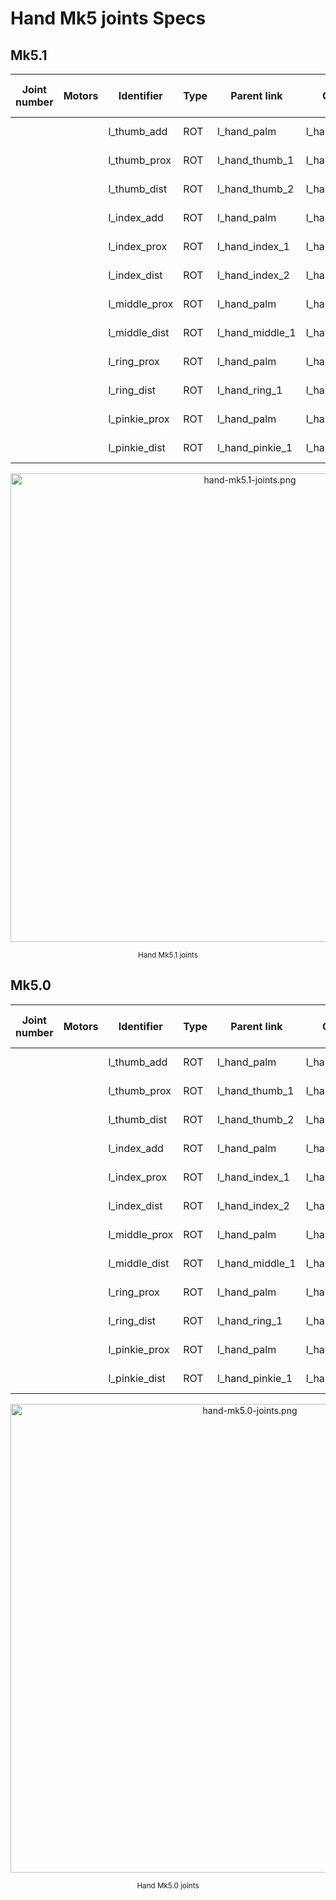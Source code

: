 # Hand Mk5 joints Specs

## Mk5.1

| Joint number | Motors | Identifier    | Type | Parent link     | Child link      | HW lower limit | HW upper limit | SW low. l. | SW upp. l. | Notes      |
|--------------|--------|---------------|------|-----------------|-----------------|----------------|----------------|------------|------------|------------|
|              |        | l_thumb_add   | ROT  | l_hand_palm     | l_hand_thumb_1  |                |                |            |            | T1 in fig. |
|              |        | l_thumb_prox  | ROT  | l_hand_thumb_1  | l_hand_thumb_2  |                |                |            |            | T2 in fig. |
|              |        | l_thumb_dist  | ROT  | l_hand_thumb_2  | l_hand_thumb_3  |                |                |            |            | T3 in fig. |
|              |        | l_index_add   | ROT  | l_hand_palm     | l_hand_index_1  |                |                |            |            | I1 in fig. |
|              |        | l_index_prox  | ROT  | l_hand_index_1  | l_hand_index_2  |                |                |            |            | I2 in fig. |
|              |        | l_index_dist  | ROT  | l_hand_index_2  | l_hand_index_3  |                |                |            |            | I3 in fig. |
|              |        | l_middle_prox | ROT  | l_hand_palm     | l_hand_middle_1 |                |                |            |            | M1 in fig. |
|              |        | l_middle_dist | ROT  | l_hand_middle_1 | l_hand_middle_2 |                |                |            |            | M2 in fig. |
|              |        | l_ring_prox   | ROT  | l_hand_palm     | l_hand_ring_1   |                |                |            |            | R1 in fig. |
|              |        | l_ring_dist   | ROT  | l_hand_ring_1   | l_hand_ring_2   |                |                |            |            | R2 in fig. |
|              |        | l_pinkie_prox | ROT  | l_hand_palm     | l_hand_pinkie_1 |                |                |            |            | P1 in fig. |
|              |        | l_pinkie_dist | ROT  | l_hand_pinkie_1 | l_hand_pinkie_2 |                |                |            |            | P2 in fig. |

<p align="center">
  <img  src=    "../img/hand-mk5.1-joints.png"
        title=  "hand-mk5.1-joints.png"
        width=  "750">
</p>
<p align="center">
  <sub>Hand Mk5.1 joints</sub>
</p>

## Mk5.0

| Joint number | Motors | Identifier    | Type | Parent link     | Child link      | HW lower limit | HW upper limit | SW low. l. | SW upp. l. | Notes      |
|--------------|--------|---------------|------|-----------------|-----------------|----------------|----------------|------------|------------|------------|
|              |        | l_thumb_add   | ROT  | l_hand_palm     | l_hand_thumb_1  |                |                |            |            | T1 in fig. |
|              |        | l_thumb_prox  | ROT  | l_hand_thumb_1  | l_hand_thumb_2  |                |                |            |            | T2 in fig. |
|              |        | l_thumb_dist  | ROT  | l_hand_thumb_2  | l_hand_thumb_3  |                |                |            |            | T3 in fig. |
|              |        | l_index_add   | ROT  | l_hand_palm     | l_hand_index_1  |                |                |            |            | I1 in fig. |
|              |        | l_index_prox  | ROT  | l_hand_index_1  | l_hand_index_2  |                |                |            |            | I2 in fig. |
|              |        | l_index_dist  | ROT  | l_hand_index_2  | l_hand_index_3  |                |                |            |            | I3 in fig. |
|              |        | l_middle_prox | ROT  | l_hand_palm     | l_hand_middle_1 |                |                |            |            | M1 in fig. |
|              |        | l_middle_dist | ROT  | l_hand_middle_1 | l_hand_middle_2 |                |                |            |            | M2 in fig. |
|              |        | l_ring_prox   | ROT  | l_hand_palm     | l_hand_ring_1   |                |                |            |            | R1 in fig. |
|              |        | l_ring_dist   | ROT  | l_hand_ring_1   | l_hand_ring_2   |                |                |            |            | R2 in fig. |
|              |        | l_pinkie_prox | ROT  | l_hand_palm     | l_hand_pinkie_1 |                |                |            |            | P1 in fig. |
|              |        | l_pinkie_dist | ROT  | l_hand_pinkie_1 | l_hand_pinkie_2 |                |                |            |            | P2 in fig. |

<p align="center">
  <img  src=    "../img/hand-mk5.0-joints.png"
        title=  "hand-mk5.0-joints.png"
        width=  "750">
</p>
<p align="center">
  <sub>Hand Mk5.0 joints</sub>
</p>
